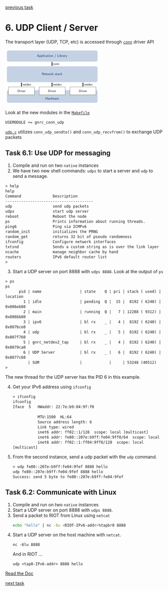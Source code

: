[previous task](../task-05)

# 6. UDP Client / Server

The transport layer (UDP, TCP, etc) is accessed through [`conn`](http://doc.riot-os.org/group__net__conn.html) driver API

![Networking overview](../overview-net.png)

Look at the new modules in the [`Makefile`](Makefile)
```
USEMODULE += gnrc_conn_udp
```

[`udp.c`](udp.c) utilizes `conn_udp_sendto()` and `conn_udp_recvfrom()` to exchange UDP packets

## Task 6.1: Use UDP for messaging
1.  Compile and run on two `native` instances
2.  We have two new shell commands: `udps` to start a server and `udp` to send a message.
   ```
   > help
   help
   Command              Description
   ---------------------------------------
   udp                  send udp packets
   udps                 start udp server
   reboot               Reboot the node
   ps                   Prints information about running threads.
   ping6                Ping via ICMPv6
   random_init          initializes the PRNG
   random_get           returns 32 bit of pseudo randomness
   ifconfig             Configure network interfaces
   txtsnd               Sends a custom string as is over the link layer
   ncache               manage neighbor cache by hand
   routers              IPv6 default router list
   >
   ```

3.   Start a UDP server on port 8888 with `udps 8888`.
   Look at the output of `ps`
   ```
   > ps
   ps
         pid | name                 | state    Q | pri | stack ( used) | location
           1 | idle                 | pending  Q |  15 |  8192 ( 6240) | 0x806eb80
           2 | main                 | running  Q |   7 | 12288 ( 9312) | 0x806bb80
           3 | ipv6                 | bl rx    _ |   4 |  8192 ( 6240) | 0x807bce0
           4 | udp                  | bl rx    _ |   5 |  8192 ( 6240) | 0x807f760
           5 | gnrc_netdev2_tap     | bl rx    _ |   4 |  8192 ( 6240) | 0x8079ca0
           6 | UDP Server           | bl rx    _ |   6 |  8192 ( 6240) | 0x8077c60
             | SUM                  |            |     | 53248 (40512)
   >
   ```
   The new thread for the UDP server has the PID 6 in this example.

4.  Get your IPv6 address using `ifconfig`
    ```
    > ifconfig
    ifconfig
    Iface  5   HWaddr: 22:7e:b9:04:9f:f0

               MTU:1500  HL:64
               Source address length: 6
               Link type: wired
               inet6 addr: ff02::1/128  scope: local [multicast]
               inet6 addr: fe80::207e:b9ff:fe04:9ff0/64  scope: local
               inet6 addr: ff02::1:ff04:9ff0/128  scope: local [multicast]
    ```

5.  From the second instance, send a udp packet with the `udp` command.
    ```
    > udp fe80::207e:b9ff:fe04:9fef 8888 hello
    udp fe80::207e:b9ff:fe04:9fef 8888 hello
    Success: send 5 byte to fe80::207e:b9ff:fe04:9fef
    ```

## Task 6.2: Communicate with Linux
1.  Compile and run on two `native` instances
2.  Start a UDP server on port 8888 with `udps 8888`.
3.  Send a packet to RIOT from Linux using `netcat`
    ```sh
    echo "hello" | nc -6u <RIOT-IPv6-addr>%tapbr0 8888
    ```
4.  Start a UDP server on the host machine with `netcat`.
    ```
    nc -6lu 8888
    ```
    And in RIOT ...
    ```
    udp <tap0-IPv6-addr> 8888 hello
    ```
[Read the Doc](http://doc.riot-os.org/group__net__conn.html)

[next task](../task-07)
